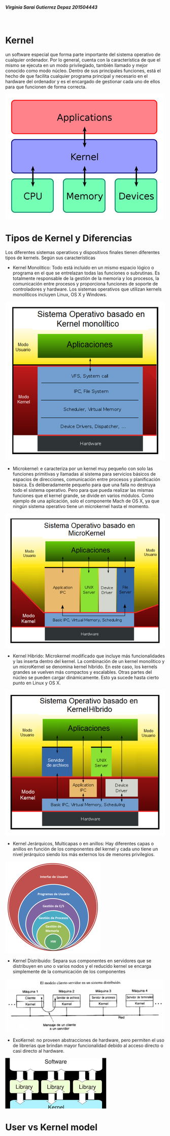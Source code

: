 ##### Virginia Sarai Gutierrez Depaz 201504443

<br>

# Kernel
un software especial que forma parte importante del sistema operativo de cualquier ordenador. Por lo general, cuenta con la característica de que el mismo se ejecuta en un modo privilegiado, también llamado y mejor conocido como modo núcleo. Dentro de sus principales funciones, está el hecho de que facilita cualquier programa principal y necesario en el hardware del ordenador y es el encargado de gestionar cada uno de ellos para que funcionen de forma correcta.
</p>

![](../img/1.jpg)

# Tipos de Kernel y  Diferencias
Los diferentes sistemas operativos y dispositivos finales tienen diferentes tipos de kernels. Según sus características

- Kernel Monolitico:
Todo está incluido en un mismo espacio lógico o programa en el que se entrelazan todas las funciones o subrutinas.
Es totalmente responsable de la gestión de la memoria y los procesos, la comunicación entre procesos y proporciona funciones de soporte de controladores y hardware. Los sistemas operativos que utilizan kernels monolíticos incluyen Linux, OS X y Windows.

![](../img/2.png)


- Microkernel:
e caracteriza por un kernel muy pequeño con solo las funciones primitivas y llamadas al sistema para servicios básicos de espacios de direcciones, comunicación entre procesos y planificación básica.
Es deliberadamente pequeño para que una falla no destruya todo el sistema operativo. Pero para que pueda realizar las mismas funciones que el kernel grande, se divide en varios módulos. Como ejemplo de una aplicación, solo el componente Mach de OS X, ya que ningún sistema operativo tiene un microkernel hasta el momento.

![](../img/3.png)

- Kernel Hibrido:
Microkernel modificado que incluye más funcionalidades y las inserta dentro del kernel.
 La combinación de un kernel monolítico y un microKernel se denomina kernel híbrido. En este caso, los kernels grandes se vuelven más compactos y escalables. Otras partes del núcleo se pueden cargar dinámicamente. Esto ya sucede hasta cierto punto en Linux y OS X.

![](../img/4.png)

- Kernel Jerárquicos, Multicapas o en anillos: 
Hay diferentes capas o anillos en función de los componentes del kernel y cada uno tiene un nivel jerárquico siendo los más externos los de menores privilegios.

![](../img/5.png)

- Kernel Distribuido:
Separa sus componentes en servidores que se distribuyen en uno o varios nodos y el reducido kernel se encarga simplemente de la comunicación de los componentes

![](../img/6.png)

- ExoKernel: no proveen abstracciones de hardware, pero permiten el uso de librerias que brindan mayor funcionalidad debido al acceso directo o casi directo al hardware.

![](../img/7.png)
# User vs Kernel model